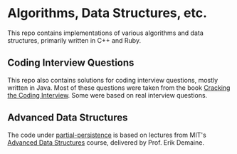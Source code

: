 # Algorithms, Data Structures, etc.

This repo contains implementations of various algorithms and data structures, primarily written in C++ and Ruby.

## Coding Interview Questions

This repo also contains solutions for coding interview questions, mostly written in Java. Most of these questions were taken from the book [Cracking the Coding Interview](http://www.crackingthecodinginterview.com/). Some were based on real interview questions.

## Advanced Data Structures

The code under [partial-persistence](./partial-persistence) is based on lectures from MIT's [Advanced Data Structures](https://courses.csail.mit.edu/6.851/spring14/lectures/) course, delivered by Prof. Erik Demaine.
